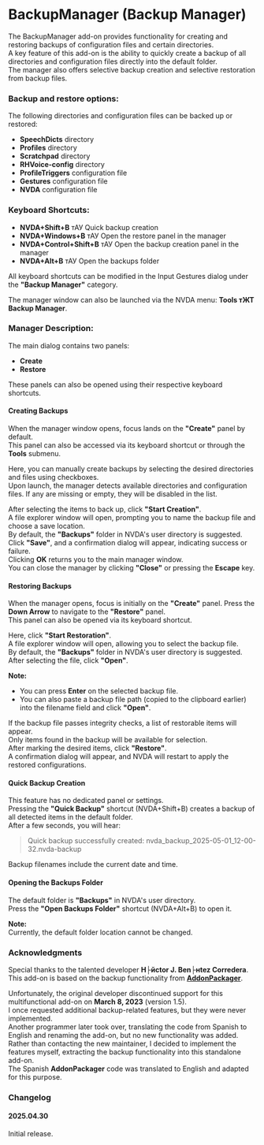 # BackupManager (Backup Manager)

The BackupManager add-on provides functionality for creating and restoring backups of configuration files and certain directories.  
A key feature of this add-on is the ability to quickly create a backup of all directories and configuration files directly into the default folder.  
The manager also offers selective backup creation and selective restoration from backup files.

### Backup and restore options:

The following directories and configuration files can be backed up or restored:

* **SpeechDicts** directory  
* **Profiles** directory  
* **Scratchpad** directory  
* **RHVoice-config** directory  
* **ProfileTriggers** configuration file  
* **Gestures** configuration file  
* **NVDA** configuration file  

### Keyboard Shortcuts:

* **NVDA+Shift+B** тАУ Quick backup creation  
* **NVDA+Windows+B** тАУ Open the restore panel in the manager  
* **NVDA+Control+Shift+B** тАУ Open the backup creation panel in the manager  
* **NVDA+Alt+B** тАУ Open the backups folder  

All keyboard shortcuts can be modified in the Input Gestures dialog under the **"Backup Manager"** category.

The manager window can also be launched via the NVDA menu: **Tools тЖТ Backup Manager**.

### Manager Description:

The main dialog contains two panels:

* **Create**  
* **Restore**  

These panels can also be opened using their respective keyboard shortcuts.

#### Creating Backups

When the manager window opens, focus lands on the **"Create"** panel by default.  
This panel can also be accessed via its keyboard shortcut or through the **Tools** submenu.

Here, you can manually create backups by selecting the desired directories and files using checkboxes.  
Upon launch, the manager detects available directories and configuration files. If any are missing or empty, they will be disabled in the list.

After selecting the items to back up, click **"Start Creation"**.  
A file explorer window will open, prompting you to name the backup file and choose a save location.  
By default, the **"Backups"** folder in NVDA's user directory is suggested.  
Click **"Save"**, and a confirmation dialog will appear, indicating success or failure.  
Clicking **OK** returns you to the main manager window.  
You can close the manager by clicking **"Close"** or pressing the **Escape** key.

#### Restoring Backups

When the manager opens, focus is initially on the **"Create"** panel. Press the **Down Arrow** to navigate to the **"Restore"** panel.  
This panel can also be opened via its keyboard shortcut.

Here, click **"Start Restoration"**.  
A file explorer window will open, allowing you to select the backup file.  
By default, the **"Backups"** folder in NVDA's user directory is suggested.  
After selecting the file, click **"Open"**.  

**Note:**  
- You can press **Enter** on the selected backup file.  
- You can also paste a backup file path (copied to the clipboard earlier) into the filename field and click **"Open"**.  

If the backup file passes integrity checks, a list of restorable items will appear.  
Only items found in the backup will be available for selection.  
After marking the desired items, click **"Restore"**.  
A confirmation dialog will appear, and NVDA will restart to apply the restored configurations.  

#### Quick Backup Creation

This feature has no dedicated panel or settings.  
Pressing the **"Quick Backup"** shortcut (NVDA+Shift+B) creates a backup of all detected items in the default folder.  
After a few seconds, you will hear:  

> Quick backup successfully created: nvda_backup_2025-05-01_12-00-32.nvda-backup  

Backup filenames include the current date and time.

#### Opening the Backups Folder

The default folder is **"Backups"** in NVDA's user directory.  
Press the **"Open Backups Folder"** shortcut (NVDA+Alt+B) to open it.  

**Note:**  
Currently, the default folder location cannot be changed.

### Acknowledgments

Special thanks to the talented developer **H├йctor J. Ben├нtez Corredera**.  
This add-on is based on the backup functionality from **[AddonPackager](https://github.com/hxebolax/Add-on-packer)**.  

Unfortunately, the original developer discontinued support for this multifunctional add-on on **March 8, 2023** (version 1.5).  
I once requested additional backup-related features, but they were never implemented.  
Another programmer later took over, translating the code from Spanish to English and renaming the add-on, but no new functionality was added.  
Rather than contacting the new maintainer, I decided to implement the features myself, extracting the backup functionality into this standalone add-on.  
The Spanish **AddonPackager** code was translated to English and adapted for this purpose.  

### Changelog

#### 2025.04.30  
Initial release.  
